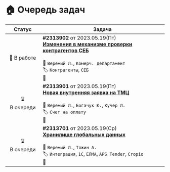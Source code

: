 # 🏠 Очередь задач

| Статус | Задача |
| :---: | --- |
| 🚧 В работе | **#2313902** от 2023.05.19(Пт) </br> [**Изменения в механизме проверки контрагентов СЕБ**](Kusto/Documents/2313902__ContractorsCheck.md) </br></br> 👤 `Веремий Л.`, `Комерч. департамент` </br> 🏷️ `Контрагенты`, `СЕБ` </br> 💬  |
| ⌛ В очереди | **#2313901** от 2023.05.19(Пт) </br> [**Новая внутренняя заявка на ТМЦ**](Kusto/Documents/2313901__NewBidForTMCinternal.md) </br></br> 👤 `Веремий Л.`, `Богачук Ю.`, `Кучер Л.` </br> 🏷️ `Счет на оплату` </br> 💬 |
| ⌛ В очереди | **#2313701** от 2023.05.19(Ср) </br> [**Хранилище глобальных данных**](Kusto/Documents/2313701__GlobalDataServer.md) </br></br> 👤 `Веремий Л.`, `Тяжин А.` </br> 🏷️ `Интеграция`, `1C`, `ЕЛМА`, `APS Tender`, `Cropio` </br> 💬 |